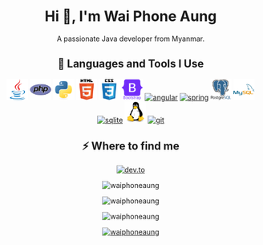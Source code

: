 <h1 align="center">Hi 👋, I'm Wai Phone Aung</h1>
<p align="center">A passionate Java developer from Myanmar.</p>

<h2 align="center">🚀 Languages and Tools I Use</h2>
<p align="center">
  <a href="https://www.java.com" target="_blank"><img src="https://raw.githubusercontent.com/devicons/devicon/master/icons/java/java-original.svg" alt="java" width="42" height="42" /></a>
  <a href="https://www.php.net" target="_blank"><img src="https://raw.githubusercontent.com/devicons/devicon/master/icons/php/php-original.svg" alt="php" width="42" height="42" /></a>
  <a href="https://www.python.org" target="_blank"><img src="https://raw.githubusercontent.com/devicons/devicon/master/icons/python/python-original.svg" alt="python" width="42" height="42" /></a>
  <a href="https://developer.mozilla.org/en-US/docs/Web/HTML" target="_blank"><img src="https://raw.githubusercontent.com/devicons/devicon/master/icons/html5/html5-original-wordmark.svg" alt="html5" width="42" height="42" /></a>
  <a href="https://developer.mozilla.org/en-US/docs/Web/CSS" target="_blank"><img src="https://raw.githubusercontent.com/devicons/devicon/master/icons/css3/css3-original-wordmark.svg" alt="css3" width="42" height="42" /></a>
  <a href="https://getbootstrap.com" target="_blank"><img src="https://raw.githubusercontent.com/devicons/devicon/master/icons/bootstrap/bootstrap-plain-wordmark.svg" alt="bootstrap" width="42" height="42" /></a>
  <a href="https://angular.io" target="_blank"><img src="https://angular.io/assets/images/logos/angular/angular.svg" alt="angular" width="42" height="42" /></a>
  <a href="https://spring.io" target="_blank"><img src="https://www.vectorlogo.zone/logos/springio/springio-icon.svg" alt="spring" width="42" height="42" /></a>
  <a href="https://www.postgresql.org" target="_blank"><img src="https://raw.githubusercontent.com/devicons/devicon/master/icons/postgresql/postgresql-original-wordmark.svg" alt="postgresql" width="42" height="42" /></a>
  <a href="https://www.mysql.com" target="_blank"><img src="https://raw.githubusercontent.com/devicons/devicon/master/icons/mysql/mysql-original-wordmark.svg" alt="mysql" width="42" height="42" /></a>
  <a href="https://www.sqlite.org" target="_blank"><img src="https://www.vectorlogo.zone/logos/sqlite/sqlite-icon.svg" alt="sqlite" width="42" height="42" /></a>
  <a href="https://www.linux.org" target="_blank"><img src="https://raw.githubusercontent.com/devicons/devicon/master/icons/linux/linux-original.svg" alt="linux" width="42" height="42" /></a>
  <a href="https://git-scm.com" target="_blank"><img src="https://www.vectorlogo.zone/logos/git-scm/git-scm-icon.svg" alt="git" width="42" height="42" /></a>
</p>

<h2 align="center">⚡️ Where to find me</h2>
<p align="center">
  <a href="https://dev.to/waiphoneaung" target="_blank"><img src="https://img.shields.io/badge/dev.to-0A0A0A?style=for-the-badge&logo=dev.to&logoColor=white" alt="dev.to" /></a>
</p>

<p align="center">
  <img src="https://github-readme-stats.vercel.app/api?username=waiphoneaung&show_icons=true&locale=en" alt="waiphoneaung" />
</p>
<p align="center">
  <img src="https://github-readme-streak-stats.herokuapp.com/?user=waiphoneaung" alt="waiphoneaung" />
</p>
<p align="center">
  <img src="https://github-readme-stats.vercel.app/api/top-langs?username=waiphoneaung&show_icons=true&locale=en&layout=compact" alt="waiphoneaung" />
</p>
<p align="center">
  <a href="https://github.com/ryo-ma/github-profile-trophy"><img src="https://github-profile-trophy.vercel.app/?username=waiphoneaung" alt="waiphoneaung" /></a>
</p>
